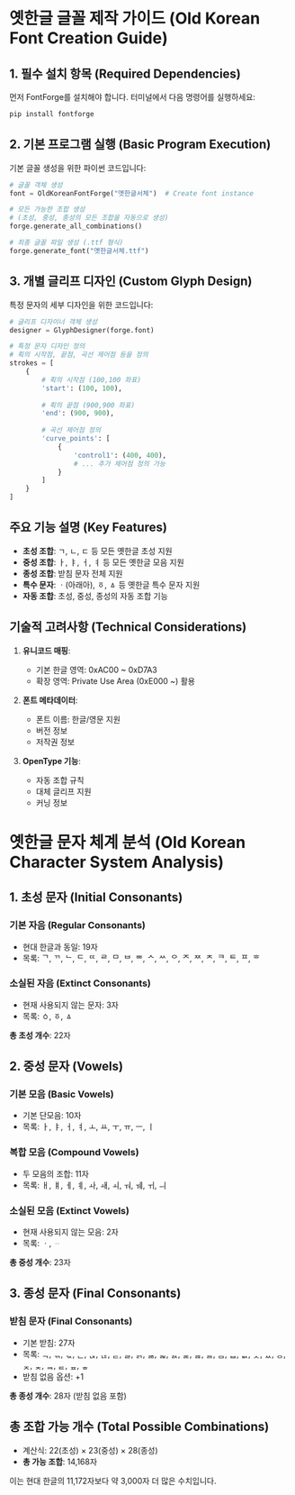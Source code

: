 # 옛한글 글꼴 제작 가이드 (Old Korean Font Creation Guide)

## 1. 필수 설치 항목 (Required Dependencies)

먼저 FontForge를 설치해야 합니다. 터미널에서 다음 명령어를 실행하세요:

```bash
pip install fontforge
```

## 2. 기본 프로그램 실행 (Basic Program Execution)

기본 글꼴 생성을 위한 파이썬 코드입니다:

```python
# 글꼴 객체 생성
font = OldKoreanFontForge("옛한글서체")  # Create font instance

# 모든 가능한 조합 생성
# (초성, 중성, 종성의 모든 조합을 자동으로 생성)
forge.generate_all_combinations()

# 최종 글꼴 파일 생성 (.ttf 형식)
forge.generate_font("옛한글서체.ttf")
```

## 3. 개별 글리프 디자인 (Custom Glyph Design)

특정 문자의 세부 디자인을 위한 코드입니다:

```python
# 글리프 디자이너 객체 생성
designer = GlyphDesigner(forge.font)

# 특정 문자 디자인 정의
# 획의 시작점, 끝점, 곡선 제어점 등을 정의
strokes = [
    {
        # 획의 시작점 (100,100 좌표)
        'start': (100, 100),
        
        # 획의 끝점 (900,900 좌표)
        'end': (900, 900),
        
        # 곡선 제어점 정의
        'curve_points': [
            {
                'control1': (400, 400),
                # ... 추가 제어점 정의 가능
            }
        ]
    }
]
```

## 주요 기능 설명 (Key Features)

- **초성 조합**: ㄱ, ㄴ, ㄷ 등 모든 옛한글 초성 지원
- **중성 조합**: ㅏ, ㅑ, ㅓ, ㅕ 등 모든 옛한글 모음 지원
- **종성 조합**: 받침 문자 전체 지원
- **특수 문자**: ㆍ(아래아), ㆆ, ㅿ 등 옛한글 특수 문자 지원
- **자동 조합**: 초성, 중성, 종성의 자동 조합 기능

## 기술적 고려사항 (Technical Considerations)

1. **유니코드 매핑**: 
   - 기본 한글 영역: 0xAC00 ~ 0xD7A3
   - 확장 영역: Private Use Area (0xE000 ~) 활용

2. **폰트 메타데이터**:
   - 폰트 이름: 한글/영문 지원
   - 버전 정보
   - 저작권 정보

3. **OpenType 기능**:
   - 자동 조합 규칙
   - 대체 글리프 지원
   - 커닝 정보

# 옛한글 문자 체계 분석 (Old Korean Character System Analysis)

## 1. 초성 문자 (Initial Consonants)

### 기본 자음 (Regular Consonants)
* 현대 한글과 동일: 19자
* 목록: ᄀ, ᄁ, ᄂ, ᄃ, ᄄ, ᄅ, ᄆ, ᄇ, ᄈ, ᄉ, ᄊ, ᄋ, ᄌ, ᄍ, ᄎ, ᄏ, ᄐ, ᄑ, ᄒ

### 소실된 자음 (Extinct Consonants)
* 현재 사용되지 않는 문자: 3자
* 목록: ㆁ, ㆆ, ㅿ

**총 초성 개수**: 22자

## 2. 중성 문자 (Vowels)

### 기본 모음 (Basic Vowels)
* 기본 단모음: 10자
* 목록: ㅏ, ㅑ, ㅓ, ㅕ, ㅗ, ㅛ, ㅜ, ㅠ, ㅡ, ㅣ

### 복합 모음 (Compound Vowels)
* 두 모음의 조합: 11자
* 목록: ㅐ, ㅒ, ㅔ, ㅖ, ㅘ, ㅙ, ㅚ, ㅝ, ㅞ, ㅟ, ㅢ

### 소실된 모음 (Extinct Vowels)
* 현재 사용되지 않는 모음: 2자
* 목록: ㆍ, ᆢ

**총 중성 개수**: 23자

## 3. 종성 문자 (Final Consonants)

### 받침 문자 (Final Consonants)
* 기본 받침: 27자
* 목록: ᆨ, ᆩ, ᆪ, ᆫ, ᆬ, ᆭ, ᆮ, ᆯ, ᆰ, ᆱ, ᆲ, ᆳ, ᆴ, ᆵ, ᆶ, ᆷ, ᆸ, ᆹ, ᆺ, ᆻ, ᆼ, ᆽ, ᆾ, ᆿ, ᇀ, ᇁ, ᇂ
* 받침 없음 옵션: +1

**총 종성 개수**: 28자 (받침 없음 포함)

## 총 조합 가능 개수 (Total Possible Combinations)
* 계산식: 22(초성) × 23(중성) × 28(종성)
* **총 가능 조합**: 14,168자

이는 현대 한글의 11,172자보다 약 3,000자 더 많은 수치입니다.
